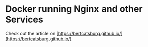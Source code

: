 # Docker running Nginx and other Services

Check out the article on [https://bertcatsburg.github.io/](https://bertcatsburg.github.io/)

